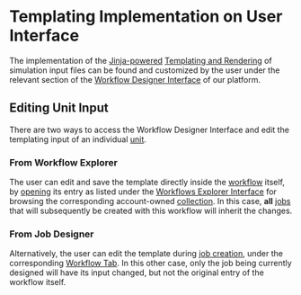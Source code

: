 # Templating Implementation on User Interface

The implementation of the [Jinja-powered](engine.md) [Templating and Rendering](concept.md) of simulation input files can be found and customized by the user under the relevant section of the [Workflow Designer Interface](../../workflow-designer/unit-editor/input-templates.md) of our platform.

## Editing Unit Input

There are two ways to access the Workflow Designer Interface and edit the templating input of an individual [unit](../components/units.md).

### From Workflow Explorer

The user can edit and save the template directly inside the [workflow](../../workflows/overview.md) itself, by [opening](../../entities-general/actions/open-edit.md) its entry as listed under the [Workflows Explorer Interface](../../workflows/ui/explorer.md) for browsing the corresponding account-owned [collection](../../accounts/collections.md). In this case, **all** [jobs](../../jobs/overview.md) that will subsequently be created with this workflow will inherit the changes. 

### From Job Designer

Alternatively, the user can edit the template during [job creation](../../jobs-designer/overview.md), under the corresponding [Workflow Tab](../../jobs-designer/workflow-tab.md). In this other case, only the job being currently designed will have its input changed, but not the original entry of the workflow itself.

